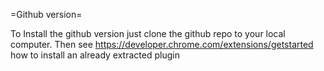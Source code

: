 =Github version=

To Install the github version just clone the github repo to your local computer.
Then see https://developer.chrome.com/extensions/getstarted how to install an already extracted plugin
